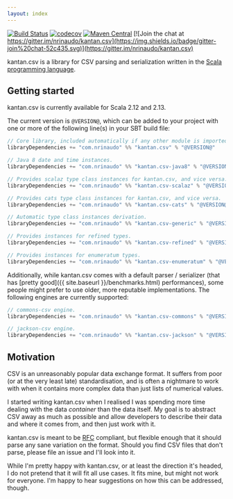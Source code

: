 ```yaml
---
layout: index
---
```


[![Build Status](https://travis-ci.org/nrinaudo/kantan.csv.svg?branch=master)](https://travis-ci.org/nrinaudo/kantan.csv)
[![codecov](https://codecov.io/gh/nrinaudo/kantan.csv/branch/master/graph/badge.svg)](https://codecov.io/gh/nrinaudo/kantan.csv)
[![Maven Central](https://maven-badges.herokuapp.com/maven-central/com.nrinaudo/kantan.csv_2.13/badge.svg)](https://maven-badges.herokuapp.com/maven-central/com.nrinaudo/kantan.csv_2.13)
[![Join the chat at https://gitter.im/nrinaudo/kantan.csv](https://img.shields.io/badge/gitter-join%20chat-52c435.svg)](https://gitter.im/nrinaudo/kantan.csv)

kantan.csv is a library for CSV parsing and serialization written in the
[Scala programming language](http://www.scala-lang.org).

## Getting started

kantan.csv is currently available for Scala 2.12 and 2.13.

The current version is `@VERSION@`, which can be added to your project with one or more of the following line(s)
in your SBT build file:

```scala
// Core library, included automatically if any other module is imported.
libraryDependencies += "com.nrinaudo" %% "kantan.csv" % "@VERSION@"

// Java 8 date and time instances.
libraryDependencies += "com.nrinaudo" %% "kantan.csv-java8" % "@VERSION@"

// Provides scalaz type class instances for kantan.csv, and vice versa.
libraryDependencies += "com.nrinaudo" %% "kantan.csv-scalaz" % "@VERSION@"

// Provides cats type class instances for kantan.csv, and vice versa.
libraryDependencies += "com.nrinaudo" %% "kantan.csv-cats" % "@VERSION@"

// Automatic type class instances derivation.
libraryDependencies += "com.nrinaudo" %% "kantan.csv-generic" % "@VERSION@"

// Provides instances for refined types.
libraryDependencies += "com.nrinaudo" %% "kantan.csv-refined" % "@VERSION@"

// Provides instances for enumeratum types.
libraryDependencies += "com.nrinaudo" %% "kantan.csv-enumeratum" % "@VERSION@"
```

Additionally, while kantan.csv comes with a default parser / serializer (that has
[pretty good]({{ site.baseurl }}/benchmarks.html) performances), some people might prefer to use older, more
reputable implementations. The following engines are currently supported:

```scala
// commons-csv engine.
libraryDependencies += "com.nrinaudo" %% "kantan.csv-commons" % "@VERSION@"

// jackson-csv engine.
libraryDependencies += "com.nrinaudo" %% "kantan.csv-jackson" % "@VERSION@"
```


## Motivation

CSV is an unreasonably popular data exchange format. It suffers from poor (or at the very least late) standardisation,
and is often a nightmare to work with when it contains more complex data than just lists of numerical values.

I started writing kantan.csv when I realised I was spending more time dealing with the data _container_ than the
data itself. My goal is to abstract CSV away as much as possible and allow developers to describe their data and where
it comes from, and then just work with it.

kantan.csv is meant to be [RFC](https://tools.ietf.org/html/rfc4180) compliant, but flexible enough that it should
parse any sane variation on the format. Should you find CSV files that don't parse, please file an issue and I'll look
into it.

While I'm pretty happy with kantan.csv, or at least the direction it's headed, I do not pretend that it will fit
all use cases. It fits mine, but might not work for everyone. I'm happy to hear suggestions on how this can be
addressed, though.
